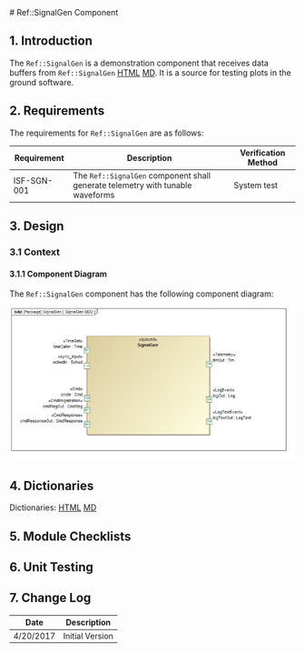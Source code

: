 <title>Ref::SignalGen</title>
# Ref::SignalGen Component

## 1. Introduction

The `Ref::SignalGen` is a demonstration component that receives data buffers from `Ref::SignalGen` [HTML](../../SendBuffApp/docs/sdd.html) [MD](../../SendBuffApp/docs/sdd.md). It is a source for testing plots in the ground software.

## 2. Requirements

The requirements for `Ref::SignalGen` are as follows:

Requirement | Description | Verification Method
----------- | ----------- | -------------------
ISF-SGN-001 | The `Ref::SignalGen` component shall generate telemetry with tunable waveforms | System test

## 3. Design

### 3.1 Context

#### 3.1.1 Component Diagram

The `Ref::SignalGen` component has the following component diagram:

![`Ref::SignalGen` Diagram](img/SignalGenBDD.jpg "Ref::SignalGen")

## 4. Dictionaries

Dictionaries: [HTML](SignalGen.html) [MD](SignalGen.md)

## 5. Module Checklists

## 6. Unit Testing

## 7. Change Log

Date | Description
---- | -----------
4/20/2017 | Initial Version



